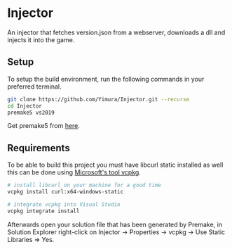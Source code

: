 # Injector

An injector that fetches version.json from a webserver, downloads a dll and injects it into the game.

## Setup

To setup the build environment, run the following commands in your preferred terminal.

```bash
git clone https://github.com/Yimura/Injector.git --recurse
cd Injector
premake5 vs2019
```

Get premake5 from [here](https://premake.github.io/download/).

## Requirements

To be able to build this project you must have libcurl static installed as well this can be done using [Microsoft's tool vcpkg](https://github.com/microsoft/vcpkg).

```bash
# install libcurl on your machine for a good time
vcpkg install curl:x64-windows-static

# integrate vcpkg into Visual Studio
vcpkg integrate install
```

Afterwards open your solution file that has been generated by Premake, in Solution Explorer right-click on Injector -> Properties -> vcpkg -> Use Static Libraries => Yes.
